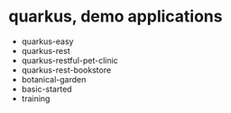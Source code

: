 # quarkus, demo applications

* quarkus-easy
* quarkus-rest
* quarkus-restful-pet-clinic
* quarkus-rest-bookstore
* botanical-garden
* basic-started
* training
